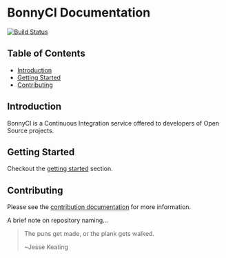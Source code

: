 # BonnyCI Documentation
[![Build Status](https://travis-ci.org/BonnyCI/docs.svg?branch=master)](https://travis-ci.org/BonnyCI/docs)

## Table of Contents
- [Introduction](#introduction)
- [Getting Started](#getting-started)
- [Contributing](#contributing)

## Introduction
BonnyCI is a Continuous Integration service offered to developers of Open Source projects.

## Getting Started
Checkout the [getting started](getting_started) section.

## Contributing
Please see the [contribution documentation](contributing) for more information.


A brief note on repository naming...
> The puns get made, or the plank gets walked.
>
> ~Jesse Keating
